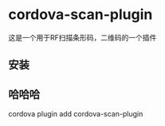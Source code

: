 # cordova-scan-plugin
这是一个用于RF扫描条形码，二维码的一个插件


安装
---
哈哈哈
---
cordova plugin add cordova-scan-plugin
